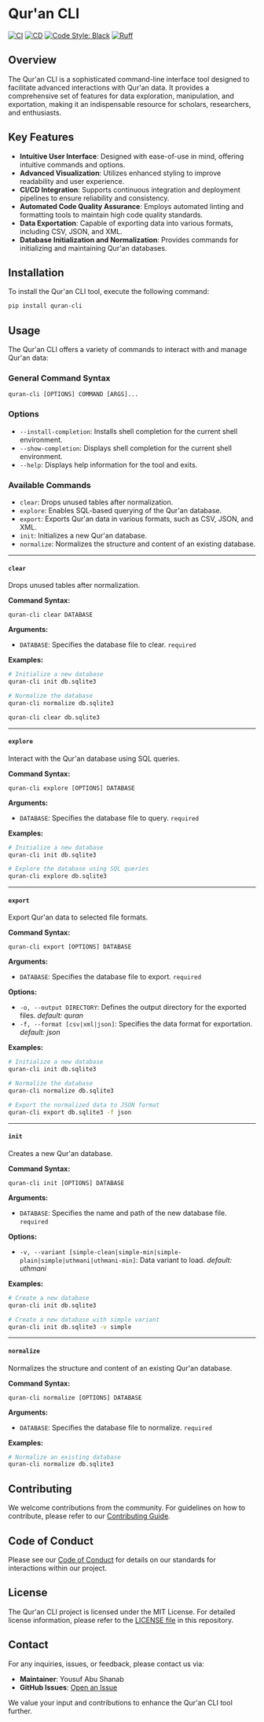 # Qur'an CLI

[![CI](https://github.com/youzarsiph/quran-cli/actions/workflows/ci.yml/badge.svg)](https://github.com/youzarsiph/quran-cli/actions/workflows/ci.yml)
[![CD](https://github.com/youzarsiph/quran-cli/actions/workflows/cd.yml/badge.svg)](https://github.com/youzarsiph/quran-cli/actions/workflows/cd.yml)
[![Code Style: Black](https://github.com/youzarsiph/quran-cli/actions/workflows/black.yml/badge.svg)](https://github.com/youzarsiph/quran-cli/actions/workflows/black.yml)
[![Ruff](https://github.com/youzarsiph/quran-cli/actions/workflows/ruff.yml/badge.svg)](https://github.com/youzarsiph/quran-cli/actions/workflows/ruff.yml)

## Overview

The Qur'an CLI is a sophisticated command-line interface tool designed to facilitate advanced interactions with Qur'an data. It provides a comprehensive set of features for data exploration, manipulation, and exportation, making it an indispensable resource for scholars, researchers, and enthusiasts.

## Key Features

- **Intuitive User Interface**: Designed with ease-of-use in mind, offering intuitive commands and options.
- **Advanced Visualization**: Utilizes enhanced styling to improve readability and user experience.
- **CI/CD Integration**: Supports continuous integration and deployment pipelines to ensure reliability and consistency.
- **Automated Code Quality Assurance**: Employs automated linting and formatting tools to maintain high code quality standards.
- **Data Exportation**: Capable of exporting data into various formats, including CSV, JSON, and XML.
- **Database Initialization and Normalization**: Provides commands for initializing and maintaining Qur'an databases.

## Installation

To install the Qur'an CLI tool, execute the following command:

```bash
pip install quran-cli
```

## Usage

The Qur'an CLI offers a variety of commands to interact with and manage Qur'an data:

### General Command Syntax

```console
quran-cli [OPTIONS] COMMAND [ARGS]...
```

### Options

- `--install-completion`: Installs shell completion for the current shell environment.
- `--show-completion`: Displays shell completion for the current shell environment.
- `--help`: Displays help information for the tool and exits.

### Available Commands

- `clear`: Drops unused tables after normalization.
- `explore`: Enables SQL-based querying of the Qur'an database.
- `export`: Exports Qur'an data in various formats, such as CSV, JSON, and XML.
- `init`: Initializes a new Qur'an database.
- `normalize`: Normalizes the structure and content of an existing database.

---

#### `clear`

Drops unused tables after normalization.

**Command Syntax:**

```console
quran-cli clear DATABASE
```

**Arguments:**

- `DATABASE`: Specifies the database file to clear. `required`

**Examples:**

```bash
# Initialize a new database
quran-cli init db.sqlite3

# Normalize the database
quran-cli normalize db.sqlite3

quran-cli clear db.sqlite3
```

---

#### `explore`

Interact with the Qur'an database using SQL queries.

**Command Syntax:**

```console
quran-cli explore [OPTIONS] DATABASE
```

**Arguments:**

- `DATABASE`: Specifies the database file to query. `required`

**Examples:**

```bash
# Initialize a new database
quran-cli init db.sqlite3

# Explore the database using SQL queries
quran-cli explore db.sqlite3
```

---

#### `export`

Export Qur'an data to selected file formats.

**Command Syntax:**

```console
quran-cli export [OPTIONS] DATABASE
```

**Arguments:**

- `DATABASE`: Specifies the database file to export. `required`

**Options:**

- `-o, --output DIRECTORY`: Defines the output directory for the exported files. *default: quran*
- `-f, --format [csv|xml|json]`: Specifies the data format for exportation. *default: json*

**Examples:**

```bash
# Initialize a new database
quran-cli init db.sqlite3

# Normalize the database
quran-cli normalize db.sqlite3

# Export the normalized data to JSON format
quran-cli export db.sqlite3 -f json
```

---

#### `init`

Creates a new Qur'an database.

**Command Syntax:**

```console
quran-cli init [OPTIONS] DATABASE
```

**Arguments:**

- `DATABASE`: Specifies the name and path of the new database file. `required`

**Options:**

- `-v, --variant [simple-clean|simple-min|simple-plain|simple|uthmani|uthmani-min]`: Data variant to load. *default: uthmani*

**Examples:**

```bash
# Create a new database
quran-cli init db.sqlite3

# Create a new database with simple variant
quran-cli init db.sqlite3 -v simple
```

---

#### `normalize`

Normalizes the structure and content of an existing Qur'an database.

**Command Syntax:**

```console
quran-cli normalize [OPTIONS] DATABASE
```

**Arguments:**

- `DATABASE`: Specifies the database file to normalize. `required`

**Examples:**

```bash
# Normalize an existing database
quran-cli normalize db.sqlite3
```

## Contributing

We welcome contributions from the community. For guidelines on how to contribute, please refer to our [Contributing Guide](CONTRIBUTING.md).

## Code of Conduct

Please see our [Code of Conduct](CODE_OF_CONDUCT.md) for details on our standards for interactions within our project.

## License

The Qur'an CLI project is licensed under the MIT License. For detailed license information, please refer to the [LICENSE file](LICENSE) in this repository.

## Contact

For any inquiries, issues, or feedback, please contact us via:

- **Maintainer**: Yousuf Abu Shanab
- **GitHub Issues**: [Open an Issue](https://github.com/youzarsiph/quran-cli/issues)

We value your input and contributions to enhance the Qur'an CLI tool further.
